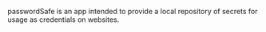 passwordSafe is an  app intended to provide a local repository of secrets for usage as credentials on websites.
